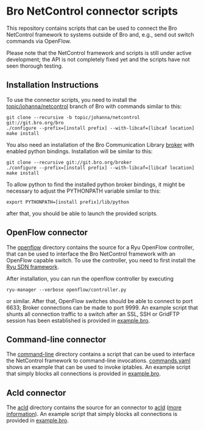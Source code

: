 Bro NetControl connector scripts
================================

This repository contains scripts that can be used to connect the Bro NetControl
framework to systems outside of Bro and, e.g., send out switch commands via OpenFlow.

Please note that the NetControl framework and scripts is still under active
development; the API is not completely fixed yet and the scripts have not seen
thorough testing.

Installation Instructions
-------------------------

To use the connector scripts, you need to install the
[topic/johanna/netcontrol](https://github.com/bro/bro/tree/topic/johanna/netcontrol)
branch of Bro with commands similar to this:

	git clone --recursive -b topic/johanna/netcontrol git://git.bro.org/bro
	./configure --prefix=[install prefix] --with-libcaf=[libcaf location]
	make install

You also need an installation of the Bro Communication Library [broker](https://github.com/bro/broker)
with enabled python bindings. Installation will be similar to this:

	git clone --recursive git://git.bro.org/broker
	./configure --prefix=[install prefix] --with-libcaf=[libcaf location]
	make install

To allow python to find the installed python broker bindings, it might be necessary
to adjust the PYTHONPATH variable similar to this:

	export PYTHONPATH=[install prefix]/lib/python

after that, you should be able to launch the provided scripts.

OpenFlow connector
------------------

The [openflow](openflow/) directory contains the source for a Ryu OpenFlow
controller, that can be used to interface the Bro NetControl framework with an
OpenFlow capable switch. To use the controller, you need to first install the
[Ryu SDN framework](https://osrg.github.io/ryu/).

After installation, you can run the openflow controller by executing

	ryu-manager --verbose openflow/controller.py

or similar. After that, OpenFlow switches should be able to connect to port 6633;
Broker connections can be made to port 9999. An example script that shunts all
connection traffic to a switch after an SSL, SSH or GridFTP session has been
established is provided in [example.bro](openflow/example.bro).

Command-line connector
----------------------

The [command-line](command-line/) directory contains a script that can be used to
interface the NetControl framework to command-line invocations.
[commands.yaml](command-line/commands.yaml) shows an example that can be used to
invoke iptables. An example script that simply blocks all connections is provided in
[example.bro](command-line/example.bro).

Acld connector
--------------

The [acld](acld/) directory contains the source for an connector to [acld](ftp://ftp.ee.lbl.gov/acld.tar.gz) ([more information](http://ee.lbl.gov/leres/acl2.html)).
An example script that simply blocks all connections is provided in
[example.bro](acld/example.bro).

